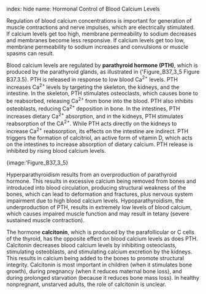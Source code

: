 index: hide
name: Hormonal Control of Blood Calcium Levels

Regulation of blood calcium concentrations is important for generation of muscle contractions and nerve impulses, which are electrically stimulated. If calcium levels get too high, membrane permeability to sodium decreases and membranes become less responsive. If calcium levels get too low, membrane permeability to sodium increases and convulsions or muscle spasms can result.

Blood calcium levels are regulated by  **parathyroid hormone (PTH)**, which is produced by the parathyroid glands, as illustrated in {'Figure_B37_3_5 Figure B37.3.5}. PTH is released in response to low blood Ca<sup>2+</sup> levels. PTH increases Ca<sup>2+ </sup>levels by targeting the skeleton, the kidneys, and the intestine. In the skeleton, PTH stimulates osteoclasts, which causes bone to be reabsorbed, releasing Ca<sup>2+ </sup>from bone into the blood. PTH also inhibits osteoblasts, reducing Ca<sup>2+ </sup>deposition in bone. In the intestines, PTH increases dietary Ca<sup>2+</sup> absorption, and in the kidneys, PTH stimulates reabsorption of the CA<sup>2+</sup>. While PTH acts directly on the kidneys to increase Ca<sup>2+</sup> reabsorption, its effects on the intestine are indirect. PTH triggers the formation of calcitriol, an active form of vitamin D, which acts on the intestines to increase absorption of dietary calcium. PTH release is inhibited by rising blood calcium levels.


{image:'Figure_B37_3_5}
        

Hyperparathyroidism results from an overproduction of parathyroid hormone. This results in excessive calcium being removed from bones and introduced into blood circulation, producing structural weakness of the bones, which can lead to deformation and fractures, plus nervous system impairment due to high blood calcium levels. Hypoparathyroidism, the underproduction of PTH, results in extremely low levels of blood calcium, which causes impaired muscle function and may result in tetany (severe sustained muscle contraction).

The hormone  **calcitonin**, which is produced by the parafollicular or C cells of the thyroid, has the opposite effect on blood calcium levels as does PTH. Calcitonin decreases blood calcium levels by inhibiting osteoclasts, stimulating osteoblasts, and stimulating calcium excretion by the kidneys. This results in calcium being added to the bones to promote structural integrity. Calcitonin is most important in children (when it stimulates bone growth), during pregnancy (when it reduces maternal bone loss), and during prolonged starvation (because it reduces bone mass loss). In healthy nonpregnant, unstarved adults, the role of calcitonin is unclear.
